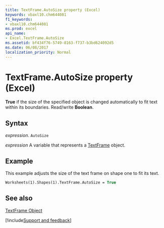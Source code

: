 ```yaml
---
title: TextFrame.AutoSize property (Excel)
keywords: vbaxl10.chm644081
f1_keywords:
- vbaxl10.chm644081
ms.prod: excel
api_name:
- Excel.TextFrame.AutoSize
ms.assetid: bf434f76-5749-8163-f737-b3bd624092d5
ms.date: 06/08/2017
localization_priority: Normal
---
```



# TextFrame.AutoSize property (Excel)

 **True** if the size of the specified object is changed automatically to fit text within its boundaries. Read/write **Boolean**.


## Syntax

_expression_. `AutoSize`

_expression_ A variable that represents a [TextFrame](./Excel.TextFrame.md) object.


## Example

This example adjusts the size of the text frame on shape one to fit its text.


```vb
Worksheets(1).Shapes(1).TextFrame.AutoSize = True
```


## See also


[TextFrame Object](Excel.TextFrame.md)

[!include[Support and feedback](~/includes/feedback-boilerplate.md)]